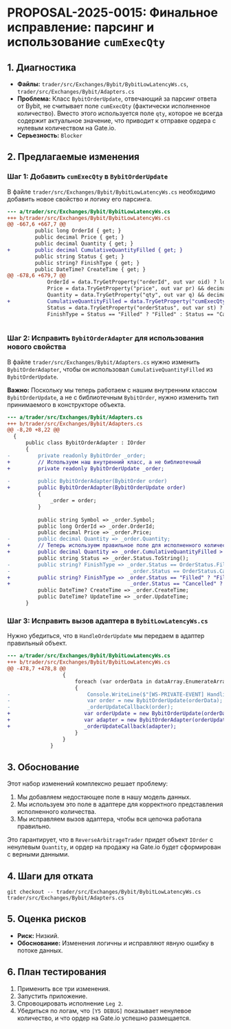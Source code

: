 # PROPOSAL-2025-0015: Финальное исправление: парсинг и использование `cumExecQty`

## 1. Диагностика

- **Файлы:** `trader/src/Exchanges/Bybit/BybitLowLatencyWs.cs`, `trader/src/Exchanges/Bybit/Adapters.cs`
- **Проблема:** Класс `BybitOrderUpdate`, отвечающий за парсинг ответа от Bybit, не считывает поле `cumExecQty` (фактически исполненное количество). Вместо этого используется поле `qty`, которое не всегда содержит актуальное значение, что приводит к отправке ордера с нулевым количеством на Gate.io.
- **Серьезность:** `Blocker`

## 2. Предлагаемые изменения

### Шаг 1: Добавить `cumExecQty` в `BybitOrderUpdate`

В файле `trader/src/Exchanges/Bybit/BybitLowLatencyWs.cs` необходимо добавить новое свойство и логику его парсинга.

```diff
--- a/trader/src/Exchanges/Bybit/BybitLowLatencyWs.cs
+++ b/trader/src/Exchanges/Bybit/BybitLowLatencyWs.cs
@@ -667,6 +667,7 @@
         public long OrderId { get; }
         public decimal Price { get; }
         public decimal Quantity { get; }
+        public decimal CumulativeQuantityFilled { get; }
         public string Status { get; }
         public string? FinishType { get; }
         public DateTime? CreateTime { get; }
@@ -678,6 +679,7 @@
             OrderId = data.TryGetProperty("orderId", out var oid) ? long.Parse(oid.GetString() ?? "0") : 0;
             Price = data.TryGetProperty("price", out var pr) && decimal.TryParse(pr.GetString(), out var price) ? price : 0;
             Quantity = data.TryGetProperty("qty", out var q) && decimal.TryParse(q.GetString(), out var qty) ? qty : 0;
+            CumulativeQuantityFilled = data.TryGetProperty("cumExecQty", out var cq) && decimal.TryParse(cq.GetString(), out var cqty) ? cqty : 0;
             Status = data.TryGetProperty("orderStatus", out var st) ? st.GetString() ?? "" : "";
             FinishType = Status == "Filled" ? "Filled" : Status == "Cancelled" ? "Cancelled" : null;
 

```

### Шаг 2: Исправить `BybitOrderAdapter` для использования нового свойства

В файле `trader/src/Exchanges/Bybit/Adapters.cs` нужно изменить `BybitOrderAdapter`, чтобы он использовал `CumulativeQuantityFilled` из `BybitOrderUpdate`.

**Важно:** Поскольку мы теперь работаем с нашим внутренним классом `BybitOrderUpdate`, а не с библиотечным `BybitOrder`, нужно изменить тип принимаемого в конструкторе объекта.

```diff
--- a/trader/src/Exchanges/Bybit/Adapters.cs
+++ b/trader/src/Exchanges/Bybit/Adapters.cs
@@ -8,20 +8,22 @@
  {
      public class BybitOrderAdapter : IOrder
      {
-         private readonly BybitOrder _order;
+         // Используем наш внутренний класс, а не библиотечный
+         private readonly BybitOrderUpdate _order;
  
-         public BybitOrderAdapter(BybitOrder order)
+         public BybitOrderAdapter(BybitOrderUpdate order)
          {
              _order = order;
          }
  
          public string Symbol => _order.Symbol;
          public long OrderId => _order.OrderId;
          public decimal Price => _order.Price;
-         public decimal Quantity => _order.Quantity;
+         // Теперь используем правильное поле для исполненного количества
+         public decimal Quantity => _order.CumulativeQuantityFilled > 0 ? _order.CumulativeQuantityFilled : _order.Quantity;
          public string Status => _order.Status.ToString();
-         public string? FinishType => _order.Status == OrderStatus.Filled ? "Filled" :
-                                       _order.Status == OrderStatus.Cancelled ? "Cancelled" : null;
+         public string? FinishType => _order.Status == "Filled" ? "Filled" :
+                                       _order.Status == "Cancelled" ? "Cancelled" : null;
          public DateTime? CreateTime => _order.CreateTime;
          public DateTime? UpdateTime => _order.UpdateTime;
      }

```

### Шаг 3: Исправить вызов адаптера в `BybitLowLatencyWs.cs`

Нужно убедиться, что в `HandleOrderUpdate` мы передаем в адаптер правильный объект.

```diff
--- a/trader/src/Exchanges/Bybit/BybitLowLatencyWs.cs
+++ b/trader/src/Exchanges/Bybit/BybitLowLatencyWs.cs
@@ -478,7 +478,8 @@
                  {
                      foreach (var orderData in dataArray.EnumerateArray())
                      {
-                         Console.WriteLine($"[WS-PRIVATE-EVENT] Handling order update: {orderData.ToString()}");
-                         var order = new BybitOrderUpdate(orderData);
-                         _orderUpdateCallback(order);
+                        var orderUpdate = new BybitOrderUpdate(orderData);
+                        var adapter = new BybitOrderAdapter(orderUpdate);
+                        _orderUpdateCallback(adapter);
                      }
                  }
              }

```

## 3. Обоснование

Этот набор изменений комплексно решает проблему:
1.  Мы добавляем недостающее поле в нашу модель данных.
2.  Мы используем это поле в адаптере для корректного представления исполненного количества.
3.  Мы исправляем вызов адаптера, чтобы вся цепочка работала правильно.

Это гарантирует, что в `ReverseArbitrageTrader` придет объект `IOrder` с ненулевым `Quantity`, и ордер на продажу на Gate.io будет сформирован с верными данными.

## 4. Шаги для отката

`git checkout -- trader/src/Exchanges/Bybit/BybitLowLatencyWs.cs trader/src/Exchanges/Bybit/Adapters.cs`

## 5. Оценка рисков

- **Риск:** Низкий.
- **Обоснование:** Изменения логичны и исправляют явную ошибку в потоке данных.

## 6. План тестирования

1.  Применить все три изменения.
2.  Запустить приложение.
3.  Спровоцировать исполнение `Leg 2`.
4.  Убедиться по логам, что `[Y5 DEBUG]` показывает ненулевое количество, и что ордер на Gate.io успешно размещается.